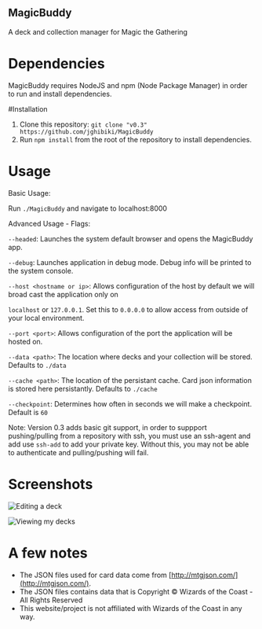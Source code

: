 ## MagicBuddy
A deck and collection manager for Magic the Gathering




# Dependencies

MagicBuddy requires NodeJS and npm (Node Package Manager) in order to run and install dependencies.

#Installation

1. Clone this repository: ```git clone "v0.3" https://github.com/jghibiki/MagicBuddy```
2. Run ```npm install``` from the root of the repository to install dependencies.

# Usage

Basic Usage:

Run ```./MagicBuddy``` and navigate to localhost:8000

Advanced Usage - Flags:

```--headed```: Launches the system default browser and opens the MagicBuddy app.

```--debug```: Launches application in debug mode. Debug info will be printed to the system console.

```--host <hostname or ip>```: Allows configuration of the host by default we will broad cast the application only on

```localhost``` or ```127.0.0.1```. Set this to ```0.0.0.0``` to allow access from outside of your local environment.

```--port <port>```: Allows configuration of the port the application will be hosted on.

```--data <path>```: The location where decks and your collection will be stored. Defaults to ```./data```

```--cache <path>```: The location of the persistant cache. Card json information is stored here persistantly. Defaults to ```./cache```

```--checkpoint```: Determines how often in seconds we will make a checkpoint. Default is ```60```

Note: Version 0.3 adds basic git support, in order to suppport pushing/pulling from a repository with ssh, you must use an ssh-agent and add use ```ssh-add``` to add your private key. Without this, you may not be able to authenticate and pulling/pushing will fail.


# Screenshots
![Editing a deck](https://github.com/jghibiki/MagicBuddy/blob/material-ui/images/image1.png)

![Viewing my decks](https://github.com/jghibiki/MagicBuddy/blob/material-ui/images/image2.png)


# A few notes
- The JSON files used for card data come from [http://mtgjson.com/](http://mtgjson.com/).
- The JSON files contains data that is Copyright © Wizards of the Coast - All Rights Reserved
- This website/project is not affiliated with Wizards of the Coast in any way.

